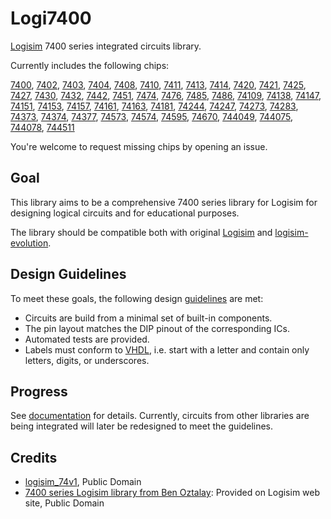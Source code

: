 # Logi7400

[Logisim](http://www.cburch.com/logisim/) 7400 series integrated circuits library.

Currently includes the following chips:

[7400](doc/7400.md), [7402](doc/7402.md), [7403](doc/7403.md), [7404](doc/7404.md), [7408](doc/7408.md), [7410](doc/7410.md), [7411](doc/7411.md), [7413](doc/7413.md), [7414](doc/7414.md), [7420](doc/7420.md), [7421](doc/7421.md), [7425](doc/7425.md), [7427](doc/7427.md), [7430](doc/7430.md), [7432](doc/7432.md), [7442](doc/7442.md), [7451](doc/7451.md), [7474](doc/7474.md), [7476](doc/7476.md), [7485](doc/7485.md), [7486](doc/7486.md), [74109](doc/74109.md), [74138](doc/74138.md), [74147](doc/74147.md), [74151](doc/74151.md), [74153](doc/74153.md), [74157](doc/74157.md), [74161](doc/74161.md), [74163](doc/74163.md), [74181](doc/74181.md), [74244](doc/74244.md), [74247](doc/74247.md), [74273](doc/74273.md), [74283](doc/74283.md), [74373](doc/74373.md), [74374](doc/74374.md), [74377](doc/74377.md), [74573](doc/74573.md), [74574](doc/74574.md), [74595](doc/74595.md), [74670](doc/74670.md), [744049](doc/744049.md), [744075](doc/744075.md), [744078](doc/744078.md), [744511](doc/744511.md)

You're welcome to request missing chips by opening an issue.

## Goal

This library aims to be a comprehensive 7400 series library for Logisim for designing logical circuits and for educational purposes.

The library should be compatible both with original [Logisim](http://www.cburch.com/logisim/) and [logisim-evolution](https://github.com/reds-heig/logisim-evolution).

## Design Guidelines

To meet these goals, the following design [guidelines](guidelines.md) are met:

* Circuits are build from a minimal set of built-in components.
* The pin layout matches the DIP pinout of the corresponding ICs.
* Automated tests are provided.
* Labels must conform to [VHDL](https://en.wikipedia.org/wiki/VHDL), i.e. start with a letter and contain only letters, digits, or underscores.

## Progress

See [documentation](doc/README.md) for details. Currently, circuits from other libraries are
being integrated will later be redesigned to meet the guidelines.

## Credits

* [logisim_74v1](http://74x.weebly.com/blog/library-of-7400-logic-for-logisim), Public Domain
* [7400 series Logisim library from Ben Oztalay](http://www.cburch.com/logisim/download/7400-lib.zip): Provided on Logisim web site, Public Domain
